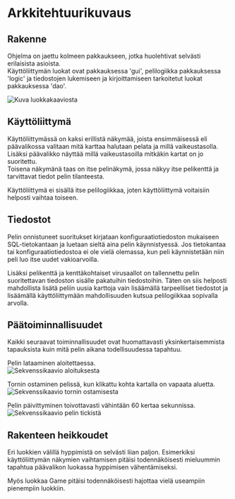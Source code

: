 # Arkkitehtuurikuvaus

## Rakenne
Ohjelma on jaettu kolmeen pakkaukseen, jotka huolehtivat selvästi erilaisista asioista.  
Käyttöliittymän luokat ovat pakkauksessa 'gui', pelilogiikka pakkauksessa 'logic' ja tiedostojen
lukemiseen ja kirjoittamiseen tarkoitetut luokat pakkauksessa 'dao'.

![Kuva luokkakaaviosta](https://github.com/Valokoodari/tkt-ohte-ht/blob/master/dokumentointi/kuvat/luokkakaavio.jpg)

## Käyttöliittymä
Käyttöliittymässä on kaksi erillistä näkymää, joista ensimmäisessä eli päävalikossa valitaan
mitä karttaa halutaan pelata ja millä vaikeustasolla. Lisäksi päävalikko näyttää millä vaikeustasoilla
mitkäkin kartat on jo suoritettu.  
Toisena näkymänä taas on itse pelinäkymä, jossa näkyy itse pelikenttä ja tarvittavat tiedot pelin tilanteesta.  

Käyttöliittymä ei sisällä itse pelilogiikkaa, joten käyttöliittymä voitaisiin helposti vaihtaa toiseen.

## Tiedostot
Pelin onnistuneet suoritukset kirjataan konfiguraatiotiedoston mukaiseen SQL-tietokantaan ja luetaan
sieltä aina pelin käynnistyessä. Jos tietokantaa tai konfiguraatiotiedostoa ei ole vielä olemassa, kun peli käynnistetään niin peli luo itse uudet vakioarvoilla.  

Lisäksi pelikenttä ja kenttäkohtaiset virusaallot on tallennettu pelin suoritettavan tiedoston sisälle pakatuihin
tiedostoihin. Täten on siis helposti mahdollista lisätä peliin uusia karttoja vain lisäämällä tarpeelliset tiedostot ja lisäämällä käyttöliittymään mahdollisuuden kutsua pelilogiikkaa sopivalla arvolla.

## Päätoiminnallisuudet
Kaikki seuraavat toiminnallisuudet ovat huomattavasti yksinkertaisemmista tapauksista kuin mitä pelin aikana
todellisuudessa tapahtuu.

Pelin lataaminen aloitettaessa.  
![Sekvenssikaavio aloituksesta](https://github.com/Valokoodari/tkt-ohte-ht/blob/master/dokumentointi/kuvat/sekvenssikaavio-alku.jpg)

Tornin ostaminen pelissä, kun klikattu kohta kartalla on vapaata aluetta.  
![Sekvenssikaavio tornin ostamisesta](https://github.com/Valokoodari/tkt-ohte-ht/blob/master/dokumentointi/kuvat/sekvenssikaavio-osto.jpg)

Pelin päivittyminen toivottavasti vähintään 60 kertaa sekunnissa.  
![Sekvenssikaavio pelin tickistä](https://github.com/Valokoodari/tkt-ohte-ht/blob/master/dokumentointi/kuvat/sekvenssikaavio-paivitys.jpg)

## Rakenteen heikkoudet
Eri luokkien välillä hyppimistä on selvästi liian paljon. Esimerkiksi käyttöliittymän näkymien vaihtamisen
pitäisi todennäköisesti mieluummin tapahtua päävalikon luokassa hyppimisen vähentämiseksi.

Myös luokkaa Game pitäisi todennäköisesti hajottaa vielä useampiin pienempiin luokkiin.
